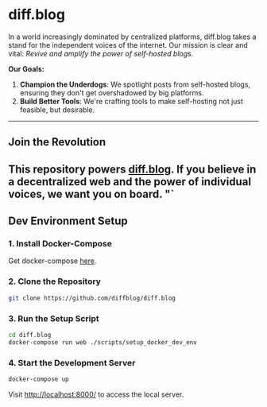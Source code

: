 # diff.blog

In a world increasingly dominated by centralized platforms, diff.blog takes a stand for the independent voices of the internet. Our mission is clear and vital: *Revive and amplify the power of self-hosted blogs.*

**Our Goals:**

1. **Champion the Underdogs**: We spotlight posts from self-hosted blogs, ensuring they don't get overshadowed by big platforms.
2. **Build Better Tools**: We're crafting tools to make self-hosting not just feasible, but desirable.

---

## Join the Revolution

This repository powers [diff.blog](https://diff.blog). If you believe in a decentralized web and the power of individual voices, we want you on board.
"`
---

## Dev Environment Setup

### 1. **Install Docker-Compose**

Get docker-compose [here](https://docs.docker.com/compose/install/).

### 2. **Clone the Repository**

```bash
git clone https://github.com/diffblog/diff.blog
```

### 3. **Run the Setup Script**

```bash
cd diff.blog
docker-compose run web ./scripts/setup_docker_dev_env
```

### 4. **Start the Development Server**

```bash
docker-compose up
```

Visit [http://localhost:8000/](http://localhost:8000/) to access the local server.
